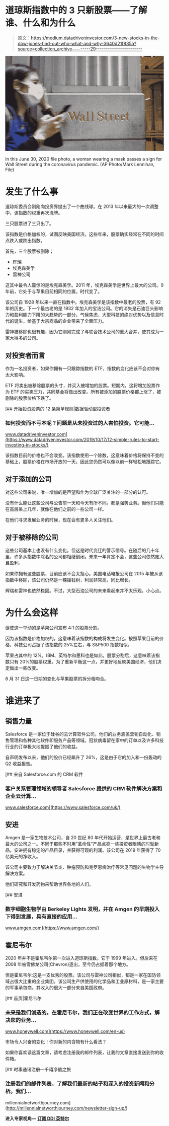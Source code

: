 # 道琼斯指数中的 3 只新股票——了解谁、什么和为什么

> 原文：<https://medium.datadriveninvestor.com/3-new-stocks-in-the-dow-jones-find-out-who-what-and-why-3640d21f835a?source=collection_archive---------29----------------------->

![](img/aa82e4800e1aa07d182e78e93e43fc94.png)

In this June 30, 2020 file photo, a woman wearing a mask passes a sign for Wall Street during the coronavirus pandemic. (AP Photo/Mark Lennihan, File)

# 发生了什么事

道琼斯委员会刚刚向投资界抛出了一个曲线球。在 2013 年以来最大的一次调整中，该指数的权重再次洗牌。

三只股票进了三只出了。

该指数是价格加权的，试图反映美国经济。这些年来，股票确实经常在不同的时间点跌入或跌出指数。

首先，三个股票被删除；

*   辉瑞
*   埃克森美孚
*   雷神公司

这其中最令人震惊的是埃克森美孚。2011 年，埃克森美孚是世界上最大的公司。9 年前，它处于与苹果目前相同的位置。时代变了。

该公司自 1928 年以来一直在指数中。埃克森美孚是该指数中最老的股票，有 92 年的历史。下一个最古老的是 1932 年加入的宝洁公司。它的消失是石油巨头影响力和盈利能力下降的大趋势的一部分。气候焦虑、大型科技的绝对优势以及信息时代的诞生，给基于大宗商品的企业带来了全面压力。

雷神被移除也很有趣，因为它刚刚完成了与联合技术公司的重大合并，使其成为一家大得多的公司。

## 对投资者而言

作为一名投资者，如果你拥有一只跟踪指数的 ETF，指数的变化应该不会对你有太大影响。

ETF 将卖出被移除股票的头寸，并买入被增加的股票。短期内，这将增加股票作为 ETF 的买卖压力，共同基金将做出改变。所有被添加的股票价格都上涨了，被删除的股票价格下跌了。

[](https://www.datadriveninvestor.com/2019/10/17/12-simple-rules-to-start-investing-in-stocks/) [## 开始投资股票的 12 条简单规则|数据驱动型投资者

### 如何投资而不亏本呢？问题是从未投资过的人害怕投资。它可能…

www.datadriveninvestor.com](https://www.datadriveninvestor.com/2019/10/17/12-simple-rules-to-start-investing-in-stocks/) 

该指数目前的价格也不会改变。该指数使用一个除数，这意味着价格将保持不变的基础上，股票价格在市场开放的一天。因此您仍然可以像以前一样轻松地跟踪它。

## 对于添加的公司

对这些公司来说，唯一增加的是声望和作为全球广泛关注的一部分的认可。

没有什么能让这些公司与公告前一天和今天有所不同。都是强势业务。但他们只能在高层呆上几年，就像在他们之前的一些公司一样。

在他们寻求发展业务的时候，现在会有更多人关注他们。

## 对于被移除的公司

这些公司基本上也没有什么变化。但这是时代变迁的警示信号。在随后的几十年里，许多从指数中除名的公司都相继倒闭。未来一年肯定不会，这些公司依然庞大且盈利。

如果你拥有这些股票，目前应该不会太担心。美国电话电报公司在 2015 年被从该指数中移除，该公司仍然是一棵摇钱树，利润非常高，同比增长。

辉瑞和雷神也依然稳固。不过，大型石油公司的未来看起来并不太乐观。小心点。

# 为什么会这样

促使这一举动的是苹果公司宣布 4:1 的股票分割。

因为该指数是价格加权的，这意味着该指数的构成将发生变化。按照苹果目前的价格，科技公司占据了该指数的 25%左右，与 S&P500 指数相似。

苹果占其中的 12%，IBM、英特尔和思科也是如此。股票分割后，这意味着该指数只有 20%的股票权重。为了重新平衡这一点，并更好地反映美国经济，他们决定做出一些改变。

8 月 31 日这一日期的变化与苹果股票的拆分相吻合。

# 谁进来了

## 销售力量

Salesforce 是一家位于硅谷的云计算软件公司。他们的业务涵盖营销自动化、销售管理和各种其他软件即服务产品等领域。冠状病毒留在家中的订单以及许多科技行业的订单极大地提振了他们的收益。

自声明发布以来，他们的股价已经飙升了 26%，这是由于它的加入和一份轰动的 Q2 收益报告。

[](https://www.salesforce.com/uk/) [## 来自 Salesforce.com 的 CRM 软件

### 客户关系管理领域的领导者 Salesforce 提供的 CRM 软件解决方案和企业云计算…

www.salesforce.com](https://www.salesforce.com/uk/) 

## 安进

Amgen 是一家生物技术公司，自 20 世纪 80 年代开始运营，是世界上最古老和最大的公司之一。不同于那些不时用“革命性”产品点亮一些投资者眼睛的时髦新品，安进拥有稳定的产品目录，并获得可观的利润。该公司在 2019 年获得了 70 亿美元的净收入。

该公司主要致力于解决关节炎、肿瘤预防和克罗恩病治疗等常见问题的生物学主导解决方案。

他们研究和开发药物来帮助世界各地的人们。

 [## 安进

### 数字细胞生物学由 Berkeley Lights 发明，并在 Amgen 的早期投入下得到发展，具有直接的应用…

www.amgen.com](https://www.amgen.com/) 

## 霍尼韦尔

2020 年并不是霍尼韦尔第一次进入道琼斯指数。它于 1999 年进入。但后来在 2008 年被雪佛龙公司(Chevron)逐出，至今仍占据着那个地方。

但是霍尼韦尔:这是一支优秀的股票。该公司与雷神公司相似，都是一家在国防领域占很大比重的企业集团。该公司生产供使用的化学品和工业原材料，是一家主要的军事承包商。其收入的很大一部分来自美国政府。

 [## 首页|霍尼韦尔

### 未来是我们创造的。在霍尼韦尔，我们正在改变世界的工作方式，解决您的业务…

www.honeywell.com](https://www.honeywell.com/en-us) 

市场令人兴奋的变化！你对新的内含物有什么看法？

如果你喜欢读这篇文章，请考虑注册我的邮件列表，让我的文章直接发送到你的收件箱。

 [## 时事通讯注册—千禧净值之旅

### 注册我们的邮件列表，了解我们最新的帖子和深入的投资新闻和分析。我们…

millennialnetworthjourney.com](http://millennialnetworthjourney.com/newsletter-sign-up/) 

**进入专家视角—** [**订阅 DDI 英特尔**](https://datadriveninvestor.com/ddi-intel)